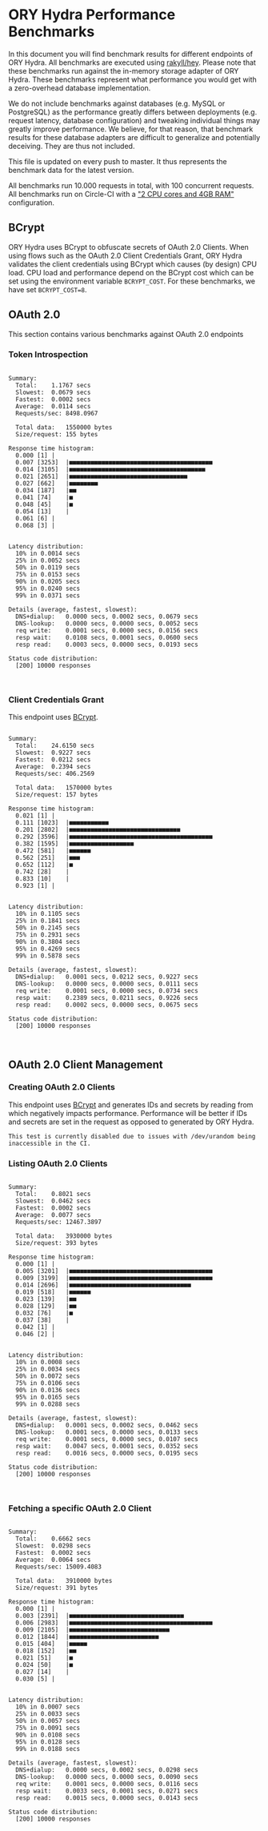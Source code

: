 # ORY Hydra Performance Benchmarks

In this document you will find benchmark results for different endpoints of ORY Hydra. All benchmarks are executed
using [rakyll/hey](https://github.com/rakyll/hey). Please note that these benchmarks run against the in-memory storage
adapter of ORY Hydra. These benchmarks represent what performance you would get with a zero-overhead database implementation.

We do not include benchmarks against databases (e.g. MySQL or PostgreSQL) as the performance greatly differs between
deployments (e.g. request latency, database configuration) and tweaking individual things may greatly improve performance.
We believe, for that reason, that benchmark results for these database adapters are difficult to generalize and potentially
deceiving. They are thus not included.

This file is updated on every push to master. It thus represents the benchmark data for the latest version.

All benchmarks run 10.000 requests in total, with 100 concurrent requests. All benchmarks run on Circle-CI with a
["2 CPU cores and 4GB RAM"](https://support.circleci.com/hc/en-us/articles/360000489307-Why-do-my-tests-take-longer-to-run-on-CircleCI-than-locally-)
configuration.

## BCrypt

ORY Hydra uses BCrypt to obfuscate secrets of OAuth 2.0 Clients. When using flows such as the OAuth 2.0 Client Credentials
Grant, ORY Hydra validates the client credentials using BCrypt which causes (by design) CPU load. CPU load and performance
depend on the BCrypt cost which can be set using the environment variable `BCRYPT_COST`. For these benchmarks,
we have set `BCRYPT_COST=8`.

## OAuth 2.0

This section contains various benchmarks against OAuth 2.0 endpoints

### Token Introspection

```

Summary:
  Total:	1.1767 secs
  Slowest:	0.0679 secs
  Fastest:	0.0002 secs
  Average:	0.0114 secs
  Requests/sec:	8498.0967
  
  Total data:	1550000 bytes
  Size/request:	155 bytes

Response time histogram:
  0.000 [1]	|
  0.007 [3253]	|■■■■■■■■■■■■■■■■■■■■■■■■■■■■■■■■■■■■■■■■
  0.014 [3105]	|■■■■■■■■■■■■■■■■■■■■■■■■■■■■■■■■■■■■■■
  0.021 [2651]	|■■■■■■■■■■■■■■■■■■■■■■■■■■■■■■■■■
  0.027 [662]	|■■■■■■■■
  0.034 [187]	|■■
  0.041 [74]	|■
  0.048 [45]	|■
  0.054 [13]	|
  0.061 [6]	|
  0.068 [3]	|


Latency distribution:
  10% in 0.0014 secs
  25% in 0.0052 secs
  50% in 0.0119 secs
  75% in 0.0153 secs
  90% in 0.0205 secs
  95% in 0.0240 secs
  99% in 0.0371 secs

Details (average, fastest, slowest):
  DNS+dialup:	0.0000 secs, 0.0002 secs, 0.0679 secs
  DNS-lookup:	0.0000 secs, 0.0000 secs, 0.0052 secs
  req write:	0.0001 secs, 0.0000 secs, 0.0156 secs
  resp wait:	0.0108 secs, 0.0001 secs, 0.0600 secs
  resp read:	0.0003 secs, 0.0000 secs, 0.0193 secs

Status code distribution:
  [200]	10000 responses



```

### Client Credentials Grant

This endpoint uses [BCrypt](#bcrypt).

```

Summary:
  Total:	24.6150 secs
  Slowest:	0.9227 secs
  Fastest:	0.0212 secs
  Average:	0.2394 secs
  Requests/sec:	406.2569
  
  Total data:	1570000 bytes
  Size/request:	157 bytes

Response time histogram:
  0.021 [1]	|
  0.111 [1023]	|■■■■■■■■■■■
  0.201 [2802]	|■■■■■■■■■■■■■■■■■■■■■■■■■■■■■■■
  0.292 [3596]	|■■■■■■■■■■■■■■■■■■■■■■■■■■■■■■■■■■■■■■■■
  0.382 [1595]	|■■■■■■■■■■■■■■■■■■
  0.472 [581]	|■■■■■■
  0.562 [251]	|■■■
  0.652 [112]	|■
  0.742 [28]	|
  0.833 [10]	|
  0.923 [1]	|


Latency distribution:
  10% in 0.1105 secs
  25% in 0.1841 secs
  50% in 0.2145 secs
  75% in 0.2931 secs
  90% in 0.3804 secs
  95% in 0.4269 secs
  99% in 0.5878 secs

Details (average, fastest, slowest):
  DNS+dialup:	0.0001 secs, 0.0212 secs, 0.9227 secs
  DNS-lookup:	0.0000 secs, 0.0000 secs, 0.0111 secs
  req write:	0.0001 secs, 0.0000 secs, 0.0734 secs
  resp wait:	0.2389 secs, 0.0211 secs, 0.9226 secs
  resp read:	0.0002 secs, 0.0000 secs, 0.0675 secs

Status code distribution:
  [200]	10000 responses



```

## OAuth 2.0 Client Management

### Creating OAuth 2.0 Clients

This endpoint uses [BCrypt](#bcrypt) and generates IDs and secrets by reading from  which negatively impacts
performance. Performance will be better if IDs and secrets are set in the request as opposed to generated by ORY Hydra.

```
This test is currently disabled due to issues with /dev/urandom being inaccessible in the CI.
```

### Listing OAuth 2.0 Clients

```

Summary:
  Total:	0.8021 secs
  Slowest:	0.0462 secs
  Fastest:	0.0002 secs
  Average:	0.0077 secs
  Requests/sec:	12467.3897
  
  Total data:	3930000 bytes
  Size/request:	393 bytes

Response time histogram:
  0.000 [1]	|
  0.005 [3201]	|■■■■■■■■■■■■■■■■■■■■■■■■■■■■■■■■■■■■■■■■
  0.009 [3199]	|■■■■■■■■■■■■■■■■■■■■■■■■■■■■■■■■■■■■■■■■
  0.014 [2696]	|■■■■■■■■■■■■■■■■■■■■■■■■■■■■■■■■■■
  0.019 [518]	|■■■■■■
  0.023 [139]	|■■
  0.028 [129]	|■■
  0.032 [76]	|■
  0.037 [38]	|
  0.042 [1]	|
  0.046 [2]	|


Latency distribution:
  10% in 0.0008 secs
  25% in 0.0034 secs
  50% in 0.0072 secs
  75% in 0.0106 secs
  90% in 0.0136 secs
  95% in 0.0165 secs
  99% in 0.0288 secs

Details (average, fastest, slowest):
  DNS+dialup:	0.0001 secs, 0.0002 secs, 0.0462 secs
  DNS-lookup:	0.0001 secs, 0.0000 secs, 0.0133 secs
  req write:	0.0001 secs, 0.0000 secs, 0.0107 secs
  resp wait:	0.0047 secs, 0.0001 secs, 0.0352 secs
  resp read:	0.0016 secs, 0.0000 secs, 0.0195 secs

Status code distribution:
  [200]	10000 responses



```

### Fetching a specific OAuth 2.0 Client

```

Summary:
  Total:	0.6662 secs
  Slowest:	0.0298 secs
  Fastest:	0.0002 secs
  Average:	0.0064 secs
  Requests/sec:	15009.4083
  
  Total data:	3910000 bytes
  Size/request:	391 bytes

Response time histogram:
  0.000 [1]	|
  0.003 [2391]	|■■■■■■■■■■■■■■■■■■■■■■■■■■■■■■■■
  0.006 [2983]	|■■■■■■■■■■■■■■■■■■■■■■■■■■■■■■■■■■■■■■■■
  0.009 [2105]	|■■■■■■■■■■■■■■■■■■■■■■■■■■■■
  0.012 [1844]	|■■■■■■■■■■■■■■■■■■■■■■■■■
  0.015 [404]	|■■■■■
  0.018 [152]	|■■
  0.021 [51]	|■
  0.024 [50]	|■
  0.027 [14]	|
  0.030 [5]	|


Latency distribution:
  10% in 0.0007 secs
  25% in 0.0033 secs
  50% in 0.0057 secs
  75% in 0.0091 secs
  90% in 0.0108 secs
  95% in 0.0128 secs
  99% in 0.0188 secs

Details (average, fastest, slowest):
  DNS+dialup:	0.0000 secs, 0.0002 secs, 0.0298 secs
  DNS-lookup:	0.0000 secs, 0.0000 secs, 0.0090 secs
  req write:	0.0001 secs, 0.0000 secs, 0.0116 secs
  resp wait:	0.0033 secs, 0.0001 secs, 0.0271 secs
  resp read:	0.0015 secs, 0.0000 secs, 0.0143 secs

Status code distribution:
  [200]	10000 responses



```
